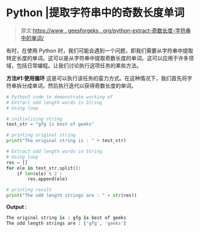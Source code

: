 # Python |提取字符串中的奇数长度单词

> 原文:[https://www . geesforgeks . org/python-extract-奇数长度-字符串中的单词/](https://www.geeksforgeeks.org/python-extract-odd-length-words-in-string/)

有时，在使用 Python 时，我们可能会遇到一个问题，即我们需要从字符串中提取特定长度的单词。这可以是从字符串中提取奇数长度的单词。这可以应用于许多领域，包括日常编程。让我们讨论执行这项任务的某些方法。

**方法#1:使用循环**
这是可以执行该任务的蛮力方式。在这种情况下，我们首先将字符串拆分成单词，然后执行迭代以获得奇数长度的单词。

```py
# Python3 code to demonstrate working of 
# Extract odd length words in String
# Using loop

# initializing string
test_str = "gfg is best of geeks"

# printing original string
print("The original string is : " + test_str)

# Extract odd length words in String
# Using loop
res = []
for ele in test_str.split():
    if len(ele) % 2 :
        res.append(ele)

# printing result 
print("The odd length strings are : " + str(res)) 
```

**Output :**

```py
The original string is : gfg is best of geeks
The odd length strings are : ['gfg', 'geeks']

```